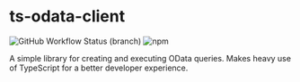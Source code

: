 # ts-odata-client

![GitHub Workflow Status (branch)](https://img.shields.io/github/workflow/status/cbrianball/ts-odata-client/CI/master?style=plastic)
![npm](https://img.shields.io/npm/v/ts-odata-client?style=plastic)

A simple library for creating and executing OData queries. Makes heavy use of TypeScript for a better developer experience.
